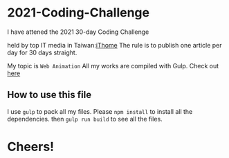 # 2021-Coding-Challenge
I have attened the 2021 30-day Coding Challenge 

held by top IT media in Taiwan:[iThome](https://ithelp.ithome.com.tw/)
The rule is to publish one article per day for 30 days straight.

My topic is `Web Animation`
All my works are compiled with Gulp.
Check out [here](https://butterfly-l.github.io/2021-Coding-Challenge/)

## How to use this file
I use `gulp` to pack all my files.
Please `npm install` to install all the dependencies.
then `gulp run build` to see all the files.

# Cheers!
